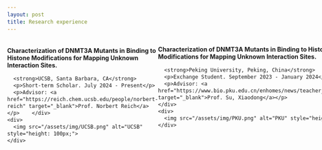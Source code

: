 ```yaml
---
layout: post
title: Research experience
---
```


<div style="display: flex; justify-content: space-between; align-items: center; flex-wrap: wrap;">
  <!-- DNMT3A, UCSB Experience -->
  <div style="flex: 0 1 100%; display: flex; align-items: center; margin-bottom: 40px;">
    <div style="flex: 1;">
      <strong>Characterization of DNMT3A Mutants in Binding to Histone Modifications for Mapping Unknown Interaction Sites.</strong>
      
      <strong>UCSB, Santa Barbara, CA</strong>
      <p>Short-term Scholar. July 2024 - Present</p>
      <p>Advisor: <a href="https://reich.chem.ucsb.edu/people/norbert-reich" target="_blank">Prof. Norbert Reich</a></p>    </div>
    <div>
      <img src="/assets/img/UCSB.png" alt="UCSB" style="height: 100px;">
    </div>
  </div>
  
  <!-- SC, Peking University Experience -->
  <div style="flex: 0 1 100%; display: flex; align-items: center; margin-bottom: 40px;">
    <div style="flex: 1;">
      <strong>Characterization of DNMT3A Mutants in Binding to Histone Modifications for Mapping Unknown Interaction Sites.</strong>
      
      <strong>Peking University, Peking, China</strong>
      <p>Exchange Student. September 2023 - January 2024</p>
      <p>Advisor: <a href="https://www.bio.pku.edu.cn/enhomes/news/teacher_dis/63.html" target="_blank">Prof. Su, Xiaodong</a></p>
    </div>
    <div>
      <img src="/assets/img/PKU.png" alt="PKU" style="height: 100px;">
    </div>
  </div>
  
  <!-- Succinate dehydrogenase, Inner Mongolia University Experience -->
  <div style="flex: 0 1 100%; display: flex; align-items: center;">
    <div style="flex: 1;">
      <strong>Elucidation of Succinate Dehydrogenase in Brucella Abortus for Designing Inhibitors against Brullosis.</strong>
      
      <strong>Inner Mongolia University, Inner Mongolia, China</strong>
      <p>Bachelor. March 2024 - Present</p>
      <p>Advisor: <a href="https://smkxxy.imu.edu.cn/info/1043/3217.htm" target="_blank">Prof. Zhou, Xiaoting</a></p>
    </div>
    <div>
      <img src="/assets/img/IMU.png" alt="IMU" style="height: 100px;">
    </div>
  </div>
</div>
